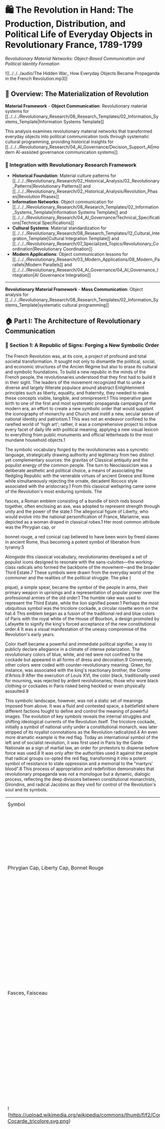 # 🛍️ The Revolution in Hand: The Production, Distribution, and Political Life of Everyday Objects in Revolutionary France, 1789-1799

*Revolutionary Material Networks: Object-Based Communication and Political Identity Formation*

  ![[../../../audio/The Hidden War_ How Everyday Objects Became Propaganda in the French Revolution.mp3]]
  

## 🎯 Overview: The Materialization of Revolution

**Material Framework** - **Object Communication**: Revolutionary material systems for [[../../../Revolutionary_Research/08_Research_Templates/02_Information_Systems_Template|Information Systems Template]]

This analysis examines revolutionary material networks that transformed everyday objects into political communication tools through systematic cultural programming, providing historical insights for [[../../../Revolutionary_Research/04_AI_Governance/Decision_Support_AI|modern AI-assisted governance communication systems]].

### 🔗 Integration with Revolutionary Research Framework
- **Historical Foundation**: Material culture patterns for [[../../../Revolutionary_Research/02_Historical_Analysis/02_Revolutionary_Patterns|Revolutionary Patterns]] and [[../../../Revolutionary_Research/02_Historical_Analysis/Revolution_Phases|Revolution Phases]]
- **Information Networks**: Object communication for [[../../../Revolutionary_Research/08_Research_Templates/02_Information_Systems_Template|Information Systems Template]] and [[../../../Revolutionary_Research/04_AI_Governance/Technical_Specifications|Technical Specifications]]
- **Cultural Systems**: Material standardization for [[../../../Revolutionary_Research/08_Research_Templates/12_Cultural_Integration_Template|Cultural Integration Template]] and [[../../../Revolutionary_Research/07_Specialized_Topics/Revolutionary_Coordination|Revolutionary Coordination]]
- **Modern Applications**: Object communication lessons for [[../../../Revolutionary_Research/03_Modern_Applications/08_Modern_Parallels|Modern Parallels]] and [[../../../Revolutionary_Research/04_AI_Governance/04_AI_Governance_Integration|AI Governance Integration]]

---

**Revolutionary Material Framework** - **Mass Communication**: Object analysis for [[../../../Revolutionary_Research/08_Research_Templates/02_Information_Systems_Template|systematic cultural programming]]

## 🏠 Part I: The Architecture of Revolutionary Communication

  
  

### 📜 Section 1: A Republic of Signs: Forging a New Symbolic Order

  

The French Revolution was, at its core, a project of profound and total societal transformation. It sought not only to dismantle the political, social, and economic structures of the Ancien Régime but also to erase its cultural and symbolic foundations. To build a new republic in the minds of the French people, the revolutionaries understood that they first had to build it in their sight. The leaders of the movement recognized that to unite a diverse and largely illiterate populace around abstract Enlightenment principles such as liberty, equality, and fraternity, they needed to make these concepts visible, tangible, and omnipresent.1 This imperative gave birth to one of the first and most systematic propaganda campaigns of the modern era, an effort to create a new symbolic order that would supplant the iconography of monarchy and Church and instill a new, secular sense of national identity and patriotism.1 This was not an endeavor confined to the rarefied world of 'high art'; rather, it was a comprehensive project to imbue every facet of daily life with political meaning, applying a new visual lexicon to everything from public monuments and official letterheads to the most mundane household objects.1

The symbolic vocabulary forged by the revolutionaries was a syncretic language, strategically drawing authority and legitimacy from two distinct yet complementary sources: the gravitas of Classical antiquity and the populist energy of the common people. The turn to Neoclassicism was a deliberate aesthetic and political choice, a means of associating the fledgling Republic with the venerable virtues of ancient Greece and Rome while simultaneously rejecting the ornate, decadent Rococo style associated with the aristocracy.1 From this classical wellspring came some of the Revolution's most enduring symbols. The

fasces, a Roman emblem consisting of a bundle of birch rods bound together, often enclosing an axe, was adopted to represent strength through unity and the power of the state.1 The allegorical figure of Liberty, who would evolve into the national personification of France, Marianne, was depicted as a woman draped in classical robes.1 Her most common attribute was the Phrygian cap, or

bonnet rouge, a red conical cap believed to have been worn by freed slaves in ancient Rome, thus becoming a potent symbol of liberation from tyranny.5

Alongside this classical vocabulary, revolutionaries developed a set of populist icons designed to resonate with the sans-culottes—the working-class radicals who formed the backbone of the movement—and the broader Third Estate.7 These symbols were drawn from the everyday world of the commoner and the realities of the political struggle. The pike (

pique), a simple spear, became the symbol of the people in arms, their primary weapon in uprisings and a representation of popular power over the professional armies of the old order.1 The humble rake was used to represent the Third Estate, while the lion signified power.1 Perhaps the most ubiquitous symbol was the tricolore cockade, a circular rosette worn on the hat.4 This emblem began as a fusion of the traditional red and blue colors of Paris with the royal white of the House of Bourbon, a design promoted by Lafayette to signify the king's forced acceptance of the new constitutional order.4 It was a visual manifestation of the uneasy compromise of the Revolution's early years.

Color itself became a powerful and immediate political signifier, a way to publicly declare allegiance in a climate of intense polarization. The revolutionary colors of blue, white, and red were not confined to the cockade but appeared in all forms of dress and decoration.9 Conversely, other colors were coded with counter-revolutionary meaning. Green, for instance, was associated with the king's reactionary brother, the Comte d'Artois.9 After the execution of Louis XVI, the color black, traditionally used for mourning, was rejected by ardent revolutionaries; those who wore black clothing or cockades in Paris risked being heckled or even physically assaulted.9

This symbolic landscape, however, was not a static set of meanings imposed from above. It was a fluid and contested space, a battlefield where different factions fought to define and control the meaning of powerful images. The evolution of key symbols reveals the internal struggles and shifting ideological currents of the Revolution itself. The tricolore cockade, initially a symbol of national unity under a constitutional monarch, was later stripped of its royalist connotations as the Revolution radicalized.4 An even more dramatic example is the red flag. Today an international symbol of the left and of socialist revolution, it was first used in Paris by the Garde Nationale as a sign of martial law, an order for protestors to disperse before force was used.8 It was only after the authorities used it against the people that radical groups co-opted the red flag, transforming it into a potent symbol of resistance to state oppression and a memorial to the "martyrs' blood".8 This process of appropriation and redefinition demonstrates that revolutionary propaganda was not a monologue but a dynamic, dialogic process, reflecting the deep divisions between constitutional monarchists, Girondins, and radical Jacobins as they vied for control of the Revolution's soul and its symbols.

  

|   |   |   |   |   |
|---|---|---|---|---|
|Symbol|Name(s)|Origin|Revolutionary Meaning(s)|Common Media|
|Phrygian Cap, Liberty Cap, Bonnet Rouge|Classical (Roman)|Liberation from tyranny, freedom. Derived from the cap worn by freed slaves in ancient Rome. Became synonymous with the revolutionary spirit and was worn by patriots and allegorical figures of Liberty.1|Prints, ceramics (faience patriotique), sculpture, medallions, textiles, worn as headwear.|
|Fasces, Faisceau|Classical (Roman)|Strength through unity, state power, justice. A bundle of birch rods bound together, symbolizing that individual rods (citizens) are weak, but bound together they are strong. Often surmounted by a Phrygian cap to signify the power of the liberated people.1|Prints, playing cards (Ace of Law), ceramics, architectural details, official seals.|
|!(https://upload.wikimedia.org/wikipedia/commons/thumb/f/f2/Cocarde_tricolore.svg/120px-Cocarde_tricolore.svg.png)|Tricolore Cockade, Cocarde Tricolore|Populist / Ancien Régime (Hybrid)|National unity, patriotism, revolutionary allegiance. Began as a fusion of the blue and red of Paris with the royal white, symbolizing a constitutional monarchy. Evolved into the pure symbol of the Republic. Wearing it became a mandatory demonstration of loyalty.1|Worn on hats; depicted on prints, textiles, fans, ceramics, playing cards.|
|Pike, Pique|Populist|The weapon of the people, popular power, the right to insurrection. Symbolized the supremacy of the armed citizenry (sans-culottes) over the professional army of the Ancien Régime.1|Prints, medallions, often shown surmounted by a Phrygian cap.|
|Liberty, Marianne|Classical (Allegory)|The Republic, Freedom. A female figure, often draped in classical clothing and wearing the Phrygian cap, embodying the core principle of the Revolution. A secular replacement for religious figures like the Virgin Mary.1|Paintings, sculpture, prints, ceramics, fans, snuffboxes.|
|Level, Niveau|Populist (Artisanal)|Equality. A carpenter's level, symbolizing the principle of social equality and the leveling of the old hierarchical orders. Often held by the allegorical figure of Equality (Égalité).1|Prints, medallions, ceramics, playing cards (Queens/Liberties).|
|Gallic Cock, Coq Gaulois|Ancien Régime (Reappropriated)|The French nation, vigilance. An ancient symbol of Gaul, reappropriated from royalist contexts to represent the newly awakened and vigilant French people.10|Ceramics (faience patriotique), prints, architectural details.|

  

### 📢 Section 2: The Media of Mass Mobilization

  

The creation of a new symbolic language was only the first step; the second, and equally crucial, challenge was its dissemination. The French Revolution pioneered the use of a diverse and interconnected media ecosystem to systematically bombard the public with its message, creating a model for mass political mobilization that would be emulated for centuries.1 This was not a campaign limited to a single medium but a multi-pronged strategy that leveraged print, image, public performance, and material objects to create a totalizing political environment. The goal was to reach every corner of society, to circumvent the barrier of illiteracy, and to embed revolutionary principles so deeply into the fabric of daily life that they became second nature.1

The most explosive development was in the realm of print. The relaxation of the Ancien Régime's strict censorship laws in 1788-89 unleashed a torrent of printed material.11 Between 1789 and 1799, an astonishing 1,300 new newspapers were founded, alongside an uncountable number of pamphlets and broadsheets.12 In May 1789 alone, over a hundred pamphlets appeared in Paris; by June, the number had tripled.12 This print explosion created a vibrant, chaotic, and intensely politicized public sphere. Radical newspapers, often the product of a single, fiery editor, achieved unprecedented influence. Journals like the

Révolutions de Paris, edited by figures such as Elisée Loustalot, and Jean-Paul Marat's notoriously vitriolic L'Ami du peuple reached enormous readerships, with some estimates for the most popular papers running into the tens of thousands of copies.13 These publications were the engine of revolutionary discourse, driving debate and radicalizing public opinion.

Crucially, the revolutionaries recognized that a purely text-based campaign would fail to reach the majority of the population. The working-class sans-culottes, the very people whose support was most vital, were largely illiterate.7 For them, visual media was paramount. A flood of mass-produced engravings, woodcuts, and satirical caricatures became a primary vehicle for political communication.7 Often produced quickly and crudely by anonymous artists to keep pace with rapidly unfolding events, these images were sold cheaply and served multiple functions.11 They reported on key moments like the storming of the Bastille, they viciously mocked the royal family and the aristocracy, and they glorified revolutionary heroes and martyrs, turning figures like Marat into secular saints.2 These prints were a visual newspaper for those who could not read, translating complex political struggles into clear, powerful, and often humorous or grotesque imagery.16

The consumption of this new media was a profoundly public and collective act. In a society where literacy was limited and printed matter still relatively expensive for an individual, information was shared. Newspapers and pamphlets were read aloud in the burgeoning political clubs, in taverns, and in the coffeehouses of Paris, which became hotbeds of political discussion.12 Prints and caricatures were not just sold but were displayed in the windows of print shops and pasted on walls, particularly in public gathering places like the gardens of the Palais-Royal, turning the city itself into a gallery of political commentary.11 This public performance of media was essential for forging a shared political consciousness and a sense of collective participation in the revolutionary drama.

The state itself became a producer of propaganda, most spectacularly through the organization of grand public festivals. These were not spontaneous gatherings but meticulously planned civic ceremonies designed to replace the religious processions of the Ancien Régime.1 Festivals like the

Fête de la Fédération on the first anniversary of the Bastille's fall were massive spectacles of "living propaganda," designed for mass participation to create collective attitudes and cement allegiance to the new secular state. They celebrated revolutionary ideology, military victories, and political martyrs, emphasizing the role of the common soldier and citizen rather than the elite officers of the old army.1

This overlapping network of media—print, image, and performance—created an immersive, multi-sensory propaganda environment. A citizen in revolutionary Paris was surrounded by the new political culture. They might see a caricature of the king being humiliated in a print shop window, hear a radical newspaper being declaimed in a tavern, join in singing a revolutionary anthem like "La Marseillaise" in the street, and participate in a state-orchestrated festival celebrating the Republic. This constant reinforcement across multiple media was a key feature of the modern propaganda pioneered by the Revolution. Within this totalizing environment, everyday objects bearing political messages were not merely supplementary but played a crucial, tactile role. By wearing a tricolore cockade, drinking from a mug celebrating the Rights of Man, or playing a game of cards where "Liberty" trumped "Kings," the citizen did not just consume the revolutionary message—they handled it, wore it, and performed it in the rituals of their daily lives, making the abstract ideals of the Republic a concrete part of their lived reality.

  

## 🔍 Part II: Case Studies in Material Propaganda

  
  

### 🂠 Section 3: Reshuffling the Deck: Playing Cards as a Manual of the Revolution

  

Among the most telling examples of the revolutionary effort to remake French society from the ground up were the attempts to redesign the common playing card. More than just a tool for leisure, the traditional deck, with its hierarchical "court" of Kings, Queens, and Jacks (Valets), was seen by ardent republicans as a galling and ubiquitous symbol of the very "despotism and inequality" they sought to abolish.5 The conviction that even such a mundane object required reform to reflect the new principles of government, a change that "the love of liberty demands," sparked a brief but fascinating period of creative and ideological experimentation.5 These new cards, conceived as a "Manual of the Revolution," transformed the deck into a microcosm of the era's ideological ambitions, commercial innovations, and social realities.5

The most comprehensive and intellectually ambitious of these new designs was the deck created by Citizens Jaume and Dugourc in Paris during 1793-94.5 Their project was not merely to erase the old order but to replace it with a new, rational, and didactic system for instilling republican virtues. In a typically Cartesian manner, they devised a "double hierarchy" of principles to replace the royal figures, aiming to remind players of "the spirit of all the characters of Liberty and Equality" with every hand dealt.5

The transformation was systematic. The old court cards were replaced with new allegorical figures drawn from the Revolution's symbolic lexicon:

- Kings became winged, male Geniuses or Spirits (Génies), depicted in a Roman style. These represented the great forces driving the new Republic. Examples included the Génie de la Guerre (Spirit of War), wearing a lion skin, and the Génie du Commerce (Spirit of Commerce), holding a purse and caduceus. Most of these figures wore the red Phrygian cap of liberty.5
    
- Queens were transformed into female personifications of Liberties (Libertés). These cards celebrated the newly won freedoms that were central to revolutionary ideology, such as Liberté des Cultes (Freedom of Worship), Liberté de la Presse (Freedom of the Press), and Liberté du Mariage (Freedom of Marriage).5
    
- Jacks (or Knaves) became representations of Equalities (Égalités). These cards promoted the foundational principle of equality across different social spheres, with figures representing Egalité des Devoirs (Equality of Duties), Egalité des Rangs (Equality of Ranks), and Egalité de Droits (Equality of Rights).5
    

The most profound change, however, was reserved for the Ace. In the Jaume and Dugourc deck, the Ace became "The Law" (La Loi). Each Ace card was inscribed "The Law (of) the French Republic" and depicted a square formed of four bound Roman fasces, symbolizing the unbreakable strength of a people united under a single, supreme legal authority.5 As the designers' accompanying pamphlet explained, this was to show that "The Law [is] the sole sovereign of a free people".5 This elevation of Law above all other figures perfectly encapsulated the Enlightenment ideal of a government of laws, not of men.

The deck's most radical and historically significant innovation was the card for the "Equality of Colors" (Egalité de couleurs), which replaced the Jack of Diamonds.19 This woodcut engraving depicted a Black man, dressed in the revolutionary tricolore, holding a gun and seated authoritatively atop a bag of coffee, with sugar cane rising behind him. At his feet lay a broken yoke and shackle. This was an extraordinarily powerful and progressive image for its time. It was not merely a call for abolition but a direct celebration of the successful slave revolt in the French colony of Saint-Domingue (modern-day Haiti). In stark contrast to the common Western abolitionist imagery of the era, which typically showed enslaved people as passive and pleading for their freedom, this card depicted a figure of Black power, self-possession, and armed liberation.19 It was a bold statement of the universal application of revolutionary principles, proclaiming a new republican unity that transcended race.

Other designers also entered the fray. An alternative model, known as the "portrait de Paris révolutionnaire" or SVB III, was authorized in February 1794 and produced by Parisian makers like Pinaut.21 This deck also replaced the monarchy, but instead of abstract virtues, it used figures from classical antiquity and the Enlightenment. Kings became

"Sages" (philosophers like Jean-Jacques Rousseau and Voltaire), Queens became "Vertus" (virtues like Justice and Prudence), and Jacks became "Braves" (heroic figures from Roman history like Horatius and Scaevola).21 This deck is also remarkable for its technical innovation. It was one of the very first, if not the first, to feature turned suit-signs and Roman numeral indices (I, II, III for King, Queen, Jack) in the corners, a design feature that would eventually become standard worldwide and represents a lasting legacy of this brief period of revolutionary experimentation.21

The story of these cards extends beyond their design into the economic and social life of the Revolution. The Jaume and Dugourc deck was not simply an ideological project; it was a commercial one. It was officially patented on February 17, 1793, under a new 1791 law on inventions that replaced the old system of royal privileges.22 This act transformed the card design from a generic cultural artifact into a specific form of intellectual property, with its creators hoping for a profitable venture.5 This reveals a critical tension at the heart of the revolutionary project: the fusion of radical idealism with a new spirit of entrepreneurship. The creators were not just propagandists; they were businessmen responding to a perceived market demand for republican goods.

This commercial reality, however, ran headlong into the inertia of popular culture. Despite the ingenuity and ideological fervor behind these new designs, they largely failed to capture the public's imagination. Most card players, accustomed to the familiar faces of the traditional deck, rejected the republican innovations.23 This popular resistance proved formidable. Even Napoleon, at the height of his power, commissioned the era's most famous artist, Jacques-Louis David, to create a new set of "archaeologically correct" cards, only to relent and allow the production of the old-fashioned figures when faced with public disapproval.23 This failure highlights the limits of top-down cultural engineering; revolutionary ambition could not easily overcome the deeply ingrained habits of everyday life. Furthermore, the context of their circulation could imbue these objects with unforeseen functions. In the French colonies, where economic chaos had led to a scarcity of metallic currency, playing cards were sometimes cut and used as

billets de confiance—notes of trust—effectively serving as a form of paper money.22 This demonstrates how the meaning and use of these objects were not solely determined by their creators' intent but could be fundamentally altered by the pressing economic realities of their environment.

|   |   |   |   |
|---|---|---|---|
|Traditional Card|Jaume & Dugourc Deck (c. 1793-94)|Pinaut Deck / "portrait de Paris révolutionnaire" (c. 1794)|Core Ideology Represented|
|King|Geniuses/Spirits (e.g., Génie de la Guerre, Génie du Commerce)|Sages (e.g., Rousseau, Voltaire, Molière, La Fontaine)|Jaume/Dugourc: Abstract forces driving the Republic. Pinaut: The intellectual and philosophical foundations of the new order.|
|Queen|Liberties (e.g., Liberté des Cultes, Liberté de la Presse)|Vertus (e.g., Prudence, Justice, Temperance, Force)|Jaume/Dugourc: Specific, newly-won revolutionary freedoms. Pinaut: Timeless classical and civic virtues.|
|Jack/Valet|Equalities (e.g., Egalité des Devoirs, Egalité de Couleurs)|Braves (e.g., Horatius, Scaevola, Hannibal)|Jaume/Dugourc: The social and racial application of equality. Pinaut: Heroic, self-sacrificing republican heroes from antiquity.|
|Ace|The Law (La Loi)|(Retained traditional form)|Jaume/Dugourc: The sovereignty of law as the supreme power in the Republic, uniting all citizens.|

  

### 🏠 Section 4: The Politicization of Domestic and Personal Effects

  

The revolutionary impulse to create a new symbolic world did not stop at the threshold of the home. On the contrary, one of the most profound aspects of the Revolution's communication strategy was its penetration into the private sphere. Through the mass production and dissemination of politically charged domestic and personal items, the home and the body became stages for the performance of political identity. Everyday rituals—eating a meal, fanning oneself on a warm day, taking a pinch of snuff, choosing what to wear—were transformed into opportunities for expressing allegiance or dissent. This permeation of the private by the political was a deliberate tactic to make the Revolution an inescapable, lived reality, ensuring that the regeneration of the French people extended into their most intimate spaces.18

  

#### 🍽️ Subsection 4.1: Faience Patriotique: The Revolution on the Dinner Table

  

The dinner table itself became a forum for revolutionary discourse through the proliferation of faience patriotique—tin-glazed earthenware, chiefly plates and jugs, decorated with political themes.10 While a few examples of patriotic ceramics existed before 1789, the Revolution triggered a massive surge in their production.10 Factories in major ceramic centers like Nevers, Rouen, Paris, and Beauvais churned out vast quantities of these "talking objects," which served as an accessible medium for spreading revolutionary ideas.10 This boom was fueled by a confluence of factors: a genuine popular demand for republican memorabilia, state support, and a 1792 ban on the import of English ceramics, which protected the domestic market.24

The iconography of faience patriotique was a vibrant and often naively rendered catalogue of the new republican symbolism. Plates and jugs were adorned with the Gallic cock, the Phrygian cap, images of the captured Bastille, plows symbolizing the dignity of agriculture, and oak trees representing steadfastness.10 These images were frequently accompanied by patriotic slogans and revolutionary mottoes. A plate from Nevers might bear the inscription "Je Veille sur la Nation 1793" ("I watch over the nation") beneath a crowing cock, or celebrate the "Rights of Man" or the virtue of the Third Estate.10 Initially, some plates featured royalist symbols like the fleur-de-lis, but these were quickly supplanted by the full range of republican imagery as the Revolution radicalized.10

The production of these ceramics reflects the broader economic shifts of the era. Faience, once a luxury product, had been transitioning into a more common consumer good throughout the 18th century.27 The Revolution accelerated this process, turning earthenware into an affordable and popular medium for political expression. For a modest price, a family could bring the Revolution into their home, eating their daily meals from plates that celebrated its triumphs and ideals. This production, however, was not immune to the economic turmoil it depicted; the financial crisis that deepened in the mid-1790s caused prices to rise and purchasing power to fall, eventually curtailing the output of this patriotic ware.24

  

#### 🧬 Subsection 4.2: The Fan and the Fabric: Fashioning the Citoyenne

  

Personal adornment became a primary means of public political expression, transforming the citizen's body into a walking billboard of ideological allegiance. The choice of clothing and accessories was no longer a simple matter of taste or status but a declaration of one's position in the revolutionary struggle.

The fan, once a precious accessory and an indicator of high social standing within the Ancien Régime, was repurposed as a tool of revolutionary propaganda.29 This was made possible by changes in manufacturing during the second half of the 18th century, which made fans cheaper and more accessible to a broader public.29 No longer the exclusive preserve of the elite, fans became handheld canvases for displaying political sympathies. While pre-revolutionary fans might have depicted mythological scenes or commemorated events like the first hot air balloon flight, revolutionary-era fans were printed with political allegories, portraits of revolutionary leaders, or scenes from key events like the

Fête de la Fédération.29

Even more pervasively, textiles for both furnishing and fashion became a key medium for political communication. The mechanization of textile printing from the mid-18th century onwards enabled the rapid and affordable production of cloth bearing detailed imagery.30 This "democratization" of textile decoration was harnessed by governments and political movements to communicate everything from wartime slogans to revolutionary ideals.32 The home, through its curtains and upholstery, became a politicized space, challenging the notion that textiles were merely "women's work" confined to a domestic sphere separate from the public world of political debate.18

The famous Toile de Jouy fabric is a prime example of this political adaptation. Produced by the manufactory of Christophe-Philippe Oberkampf near Versailles, pre-revolutionary toile was known for its monochrome pastoral scenes in the Rococo style, depicting courting couples and idyllic landscapes.34 With the advent of the Revolution, the themes shifted dramatically. Oberkampf, a shrewd businessman, adapted his designs to the new political climate, removing royalist symbols like the fleur-de-lys and incorporating revolutionary motifs like the tricolore cockade.36 A notable design from 1791, created by the artist Jean-Baptiste Huet, commemorated the

Fête de la Fédération. It depicted Louis XVI, accompanied by Marie Antoinette and their children, taking the oath of the new constitution at the Altar of the Fatherland, with Lafayette and the National Guard present.18 This fabric, marketed just two years before the king's execution, captured a specific, fleeting moment of attempted national unity and demonstrates how textile design could serve as a form of current-events reportage.

Ultimately, fashion itself became a statement of revolutionary principle. The opulent, restrictive styles of the court—heavy silks, elaborate wigs, and tight corsets—were rejected in favor of a new, Neoclassical simplicity.1 The iconic garment of the revolutionary woman, or

citoyenne, was the robe à la grecque: a high-waisted, sheer white muslin dress, often made from expensive imported Indian cotton (indienne), worn with minimal undergarments.1 This style was a conscious nod to the perceived purity and democracy of ancient Greece and Rome, and a radical rejection of aristocratic excess. It was egalitarianism in dress, transforming the very silhouette of the female body into a symbol of republican virtue and a break with the past.1

  

#### 💎 Subsection 4.3: Ephemera of Allegiance: Snuffboxes, Jewelry, and Medallions

  

The revolutionary message was also embedded in the smallest and most personal of objects, demonstrating the granular level at which political identity was constructed and displayed. Snuff-taking was a widespread social ritual in the 18th century, and the snuffbox was a ubiquitous male accessory, carried by men of all social classes.38 Consequently, these boxes became another medium for propaganda. While the wealthy might carry exquisite gold and enamel boxes, less expensive versions were mass-produced in porcelain, silver, tortoiseshell, and even blackened, molded cardboard.39 Revolutionary snuffboxes appeared decorated with portraits of heroes, allegorical figures of Liberty, or patriotic slogans, allowing the owner to make a political statement with every gesture.41

The jewelry market underwent a similar transformation. The chaos of the Revolution, particularly during the Terror, caused the traditional market for luxury jewelry to collapse.43 In its place, a new type of political and memorial jewelry emerged. For ardent revolutionaries, this could mean wearing pieces made from symbolic materials, such as polished stones salvaged from the rubble of the demolished Bastille prison.44 More macabre items appeared as well, featuring motifs of the guillotine, a grim celebration of revolutionary justice.43 For those who remained loyal to the crown, jewelry became a medium for secret dissent. Royalists wore rings and lockets with cleverly hidden miniature portraits of the imprisoned or executed royal family, or reliquaries containing locks of their hair.44 These objects were clandestine tokens of allegiance, their meaning visible only to the trusted few, a necessary precaution in a climate where open support for the monarchy could lead to the guillotine.

Finally, high-quality medallions were struck by engravers to commemorate key events and propagate republican ideals on a more official level.8 One such medallion from 1793-94, by the engraver Pierre Joseph Tiolier, perfectly captures the universalist ambition of the radical phase of the Revolution. On one side, it features the radiating eye of Providence above a mountain (a symbol of the Montagnard faction) with the motto "freedom, your sun is the eye of the mountain." On the reverse, a female allegory representing the Republic flies around the globe, carrying a pike topped with a Phrygian cap (symbolizing freedom) and a level (symbolizing equality) to a united world.8 Such objects were not just souvenirs; they were condensed ideological statements, intended to articulate and export the Revolution's core principles. Together, these varied personal effects—from ceramic plates to fabric patterns, snuffboxes to secret rings—demonstrate a comprehensive effort to erase the distinction between public politics and private life. They ensured that the Revolution was not just an event one read about or witnessed, but an identity one inhabited daily.

  

## 💰 Part III: The Political Economy of Revolutionary Objects

  
  

### 🎨 Section 5: The Makers: Artisans, Artists, and Entrepreneurs

  

The explosion of revolutionary material culture was not merely an ideological phenomenon; it was the product of a fundamental and often brutal restructuring of France's cultural economy. The Revolution acted as both a destructive and a creative force, dismantling the centuries-old systems of patronage and regulation that had governed the arts and crafts, and in their place fostering a new, more volatile, and intensely commercialized marketplace.45 The artisans, artists, and manufacturers who produced the flood of revolutionary objects were not just passive channels for propaganda; they were active participants in and products of this new economic order, forced to navigate a world where traditional career paths had vanished and entrepreneurial acumen became as crucial as technical skill.

The Ancien Régime's system of cultural production was hierarchical and tightly controlled. The Académie royale de peinture et de sculpture held a monopoly on artistic training and exhibition, enforcing a rigid hierarchy of genres and promoting the interests of a privileged few, while the powerful craft guilds regulated almost every other sector of the economy, limiting who could enter a trade, become a master, and open a workshop.47 The primary patrons for high-end goods, from paintings to furniture and porcelain, were the royal court, the aristocracy, and the Church.45 The Revolution swept this entire structure away. In 1793, the royal academies were suppressed, denounced as elitist and discriminatory.47 The guilds were abolished, breaking their control over the trades. Most critically, the Revolution's primary patrons were eliminated through execution, exile, or the confiscation of their wealth.45 This created an existential crisis for artists and artisans, but also a profound opportunity.

Into this vacuum rushed a new kind of cultural producer: the artisan-entrepreneur. With the old restrictions gone and a fervent public appetite for images and political souvenirs, printmakers, ceramicists, and textile manufacturers found themselves in a dynamic new market.11 Printmaking, previously considered a lesser art form by the Academy, was suddenly a lucrative profession, with producers responding directly to the public's demand for up-to-the-minute depictions of current events.11 Figures who successfully navigated this new landscape, like the textile magnate Christophe-Philippe Oberkampf or the playing-card designers Jaume and Dugourc, embodied this new role.5 They were simultaneously masters of their craft, savvy businessmen who understood the importance of patents and marketing, and astute political commentators who tailored their products to the shifting ideological winds.22 Their success depended not on securing the favor of a single noble patron, but on capturing the attention of a mass audience.

The role of the fine artist was also irrevocably politicized. The career of Jacques-Louis David serves as the archetypal example of the artist as a political agent in this new era. A celebrated painter for the royal court before 1789, David proved to be a masterful political survivor. He seamlessly transitioned from his role as a royalist painter to become the Revolution's de facto minister of propaganda, organizing its public festivals, designing its symbols, and, most famously, immortalizing its martyrs in paintings like The Death of Marat.15 He later pivoted again to become the chief glorifier of Napoleon Bonaparte, producing heroic images that legitimized the new emperor's power.1 David's career demonstrates how artistic talent became a potent political weapon, with the artist forced to choose sides—King or country, aristocracy or citizens—and deploy their skills in service of a political cause.45 Yet, the visual culture of the Revolution was not solely the work of such prominent figures. It was equally fueled by a vast and largely anonymous army of artists and engravers who produced the cheap, ephemeral prints and caricatures that flooded the streets of Paris, responding with speed and wit to the daily drama of the Revolution.11

Underpinning this entire transformation was the emergence of a new consumer base. The political ascendancy and growing financial power of the bourgeoisie created a new and expanded market for art and decorative goods.45 This new class of consumers, composed of merchants, professionals, and manufacturers, had different tastes and values than the old aristocracy. Less versed in the scholarly nuances of art history, they were drawn to works that demonstrated clear technical skill, depicted contemporary events, or expressed a political sentiment they shared.46 The production of revolutionary objects was therefore a direct response to the demands of this new market. These objects are artifacts not just of a political ideology, but of a nascent capitalist cultural economy, where value was determined less by aristocratic patronage and more by the mercurial tastes of a mass public.

  

### 🔗 Section 6: The Networks: From Workshop to Citizen

  

The creation of a vast array of revolutionary objects in the workshops of Paris and other French cities was only half the battle. For these items to function as effective propaganda, they had to reach the people. The distribution of this material culture was accomplished through a complex, multi-layered, and overlapping system of dissemination that mirrored the energetic and often chaotic nature of the Revolution itself. This was not a single, centrally controlled "propaganda ministry" but a hybrid network combining formal commercial enterprises, the semi-official auction market, informal and itinerant peddlers, and the organized channels of political clubs. This hybridity was a key strength, allowing revolutionary messages, embodied in objects, to penetrate society at every level and in every corner of the nation.

The formal commercial channels were centered in Paris. The city's print shops and booksellers were the primary hubs for the distribution of newspapers, pamphlets, and engravings.11 Certain areas, like the arcades of the Palais-Royal, became famous as marketplaces for political debate and the sale of the latest caricatures and revolutionary tracts.11 These established businesses formed the most visible layer of the distribution network, catering to a largely literate and urban clientele.

A second, powerful channel for the redistribution of culture was the auction market. The revolutionary government's policy of confiscating the property of the Church and of executed or exiled aristocrats (émigrés) unleashed an unprecedented flood of art, furniture, and luxury goods onto the market.52 These auctions, which were required to be advertised in newspapers like the Parisian

Affiches, Annonces et Avis Divers, represented a massive transfer of cultural capital.52 The rising bourgeoisie, newly empowered politically and economically, flocked to these sales to acquire the trappings of the old elite. A clock from a nobleman's mansion or a set of plates from a bishop's palace, once symbols of aristocratic privilege, were now sold off for the benefit of the state and entered new bourgeois homes, carrying with them the potent aura of their revolutionary history. This process not only dispersed objects but also their associated status and political meanings into new social strata.

To reach beyond the cities and into the vast French countryside, informal and itinerant networks were essential. Chief among these were the colporteurs, or itinerant peddlers. These traveling salesmen, who often carried their stock of books, prints, and small goods on their backs, had long-established routes and networks that predated the Revolution, often specializing in the distribution of illicit or smuggled literature.53 During the Revolution, they became a vital link to the provinces, carrying cheap revolutionary prints, political almanacs, and other small, portable propaganda objects to villages and towns that lacked permanent bookshops.14 They operated in a gray area between legal commerce and smuggling, and their role was indispensable for disseminating the Revolution's message to a rural and often semi-literate population. Alongside them, street singers performing political songs and town criers reading official decrees aloud ensured that the revolutionary message was also heard, not just seen or read.14

Finally, the Revolution's own political structures functioned as a highly effective distribution network. The Jacobin Club in Paris sat at the apex of a vast web of affiliated provincial clubs, known as "Societies of the Friends of the Constitution".54 This network, with branches in nearly every town, served as a conduit for the dissemination of approved political literature, newspapers like the

Journal des débats de la Société des amis de la Constitution, and ideological directives from the capital.56 This provided the radical government, particularly during the Terror, with a powerful, state-aligned channel to ensure its message reached the entire country. At the same time, the state itself engaged in targeted propaganda distribution, such as commissioning and dropping leaflets among enemy armies, promising liberty and rewards to any soldier who deserted to the French side.58 This combination of commercial, informal, and state-controlled networks created a pervasive and resilient system that ensured the material culture of the Revolution could reach a truly mass audience.

  

## 🎯 Part IV: Synthesis and Conclusion

  
  

### 🌍 Section 7: The View from Abroad: Counter-Revolutionary Objects and Satire

  

The torrent of revolutionary propaganda produced in France did not exist in a vacuum. It was met with an equally fervent wave of counter-revolutionary material culture, both within France and, most significantly, from abroad. This international "war of images" reveals that the struggle over the meaning of the Revolution was a transnational conflict fought with objects as much as with armies. Examining the material culture of the opposition provides a crucial dialectical perspective, highlighting the anxieties the Revolution provoked and demonstrating how objects helped forge international political allegiances on both sides of the ideological divide.

Within France, opposition to the Revolution was fierce and multifaceted, ranging from the plots of exiled aristocrats (émigrés) to the large-scale armed uprisings of royalist and Catholic peasants, most notably in the War in the Vendée.59 For these counter-revolutionaries, material objects served as secret tokens of a forbidden loyalty. In a climate where open support for the monarchy was a capital offense, sympathizers wore jewelry with hidden compartments containing miniature portraits of Louis XVI or Marie Antoinette. Rings and lockets were made to conceal locks of the royal family's hair, transforming these personal items into sacred relics and clandestine symbols of political dissent.44 These objects were the material evidence of a silent, internal resistance, their meaning shared only among the initiated.

The most prolific source of external counter-propaganda was Great Britain. The events in France, particularly the execution of the king and the violence of the Terror, were met with a mixture of fascination and horror across the Channel. British artists and manufacturers responded by producing a flood of material culture that satirized and condemned the Revolution, catering to a domestic market eager to affirm its own political and social stability in contrast to the perceived chaos in France.

The most potent medium for this was the satirical print. British cartoonists, led by the brilliant and savage James Gillray, devoted their talents to mocking the French revolutionaries.58 Their colorful, often scatological, etchings were circulated widely, not only in Britain but throughout Europe and even in North America, shaping international opinion.17 A recurring theme in these caricatures was the stark contrast between French and British liberty. Gillray's 1792 print,

French Liberty, British Slavery, is a classic example. It depicts "French Liberty" as a starving, emaciated, and frenzied sans-culotte, gnawing on raw onions in a bare room, while his counterpart, "British Slavery," is a fat, prosperous, and complacent John Bull, feasting on a huge joint of beef and ale.17 The message was clear and visceral: revolutionary "liberty" led to misery and starvation, while the British system, for all its faults, produced stability and plenty.

This counter-revolutionary sentiment also found its way onto domestic objects. English ceramic factories, particularly in the Staffordshire region, produced creamware ale mugs, jugs, and plates specifically for the British market that mourned the fate of the French monarchy.62 These items were decorated with transfer-printed images depicting sentimental scenes like "The Final Farewell" of Louis XVI and his family before his execution, or graphic depictions of the guillotine in action. These objects allowed ordinary Britons to express their political sentiments in the home, consuming anti-revolutionary propaganda with their daily drink. They served to reinforce a sense of national identity built on opposition to the French "malady" of revolution.63

The existence of this parallel universe of counter-revolutionary material culture reveals a deeper truth about the nature of political identity in this period. The objects on both sides of the conflict served to create and sustain what might be termed international "imagined communities" of belief. A French Jacobin eating from a plate celebrating the Rights of Man and a British merchant drinking from a mug that mourned the death of Louis XVI were, through these objects, affirming their membership in opposing transnational ideological movements. The objects were tangible links in a chain of shared values that transcended national borders. This demonstrates that material culture was not just a tool for domestic propaganda; it was a central medium through which the great modern "isms"—republicanism, conservatism, radicalism—were defined, contested, and sustained on an international stage.

  

### 🎯 Section 8: Conclusion: The Tangible Republic

  

The French Revolution was a watershed moment not only in political history but also in the history of communication. The systematic, multi-platform, and pervasive use of propaganda to remake a nation was one of its most radical and enduring innovations. This report has argued that the humble, everyday objects of the era—playing cards, ceramic plates, fans, textiles, and snuffboxes—were not peripheral to this effort but were, in fact, indispensable agents in the revolutionary process. They were a primary medium through which the abstract ideals of the Revolution were translated into a tangible reality, experienced and enacted in the daily lives of the French people.

The analysis of this material culture reveals several key functions that were crucial to the Revolution's course and legacy. First, these objects made ideology tangible. In a society where literacy was the privilege of a minority, they provided a concrete, accessible visual language that could communicate complex principles like "Liberty," "Equality," and the "Sovereignty of Law" to a mass audience.1 A Phrygian cap on a pitcher or the figure of "Equality of Colors" on a playing card could convey a political message more immediately and perhaps more powerfully than a printed pamphlet.10

Second, these objects systematically politicized daily life. By embedding revolutionary symbols and slogans into the most intimate items of domestic use and personal adornment, the boundary between the public political sphere and the private home was effectively erased.18 The Revolution became an immersive, multi-sensory environment. Political allegiance was performed through the choice of clothing, the decoration of one's home, and even the games one played. This constant, ambient reinforcement of the revolutionary message was a key tactic in the project of forging new republican citizens.63

Third, the production and distribution of this material culture were inextricably linked to the profound economic and social restructuring of France. The creation of these objects was a direct consequence of the collapse of the Ancien Régime's guild and patronage system and the rise of a more modern, commercialized cultural marketplace.45 Artisans became entrepreneurs, responding to the demands of a new bourgeois consumer base, and their products are artifacts of this pivotal economic transition as much as they are of a political ideology. The complex networks that distributed these goods—a hybrid of commercial shops, itinerant peddlers, political clubs, and state action—reflected the dynamic and often chaotic energy of the Revolution itself.53

The legacy of this revolutionary experiment in mass communication is profound. The strategies developed during the French Revolution—the creation of a new symbolic order, the saturation of daily life with political messages, the use of all available media to mobilize public opinion, and the targeting of a mass audience—set the precedent for modern political propaganda.1 Subsequent political movements, both revolutionary and reactionary, would draw upon this playbook.

Ultimately, the study of these everyday objects offers a more intimate and granular understanding of the French Revolution. It moves beyond the grand narrative of political decrees and battlefield victories to reveal how the Revolution was lived, felt, and understood at the human scale. These artifacts are the tangible evidence of an audacious attempt to build a new republic from the ground up, starting not with institutions of state, but with the very objects held in the hands of its people. They are what made the abstract concept of the Republic a tangible and personal reality.

---

## 🔗 Cross-References

### 📚 Revolutionary Research Framework Integration
- **Core Framework**: [[../../../Revolutionary_Research/01_Documentation/Index|Revolutionary Research Index]] and [[../../../Revolutionary_Research/01_Documentation/00_Overview|Framework Overview]]
- **Historical Analysis**: [[../../../Revolutionary_Research/02_Historical_Analysis/02_Revolutionary_Patterns|Revolutionary Patterns]] and [[../../../Revolutionary_Research/02_Historical_Analysis/Revolution_Phases|Revolution Phases]]
- **Cultural Systems**: [[../../../Revolutionary_Research/08_Research_Templates/12_Cultural_Integration_Template|Cultural Integration Template]] and [[../../../Revolutionary_Research/04_AI_Governance/Technical_Specifications|Technical Specifications]]
- **Modern Applications**: [[../../../Revolutionary_Research/03_Modern_Applications/08_Modern_Parallels|Modern Parallels]] and [[../../../Revolutionary_Research/04_AI_Governance/04_AI_Governance_Integration|AI Governance Integration]]

### 🛍️ Material Communication System Analysis
- **Visual Networks**: [[01_prints_caricatures|Prints and Caricatures]] and [[02_allegorical_figures|Allegorical Figures]]
- **Satirical Methods**: [[04_scatological_humor|Scatological Humor]] and [[../Print Revolution/01_newspaper_catalog|Newspaper Catalog]]
- **Media Production**: [[../Print Revolution/02_production_distribution|Production Distribution]] and [[../Print Revolution/03_reading_practices|Reading Practices]]
- **Symbolic Systems**: [[../Oral Communication/02_slogan_creation|Slogan Creation]] and [[../Correspondence Networks/03_circular_letters|Circular Letters]]

### 📡 Communication Networks Integration
- **Correspondence Systems**: [[../Correspondence Networks/01_jacobin_committee|Jacobin Committee]] and [[../Correspondence Networks/04_provincial_reports|Provincial Reports]]
- **Oral Communication**: [[../Oral Communication/01_revolutionary_songs|Revolutionary Songs]] and [[../Oral Communication/03_street_orators|Street Orators]]
- **Information Networks**: [[../Oral Communication/04_rumors_and_action|Rumors and Action]] and [[../Correspondence Networks/02_security_measures|Security Measures]]

### 🏛️ Revolutionary Organizations and Implementation
- **Political Coordination**: [[../../../Revolutionary_Research/07_Specialized_Topics/Revolutionary_Coordination|Revolutionary Coordination]] and [[../../../Revolutionary_Research/08_Research_Templates/10_Participation_Scale_Template|Participation Scale Template]]
- **Economic Integration**: [[../../../Revolutionary_Research/04_AI_Governance/Economic_AI|Economic AI]] and [[../../../Revolutionary_Research/08_Research_Templates/01_Economic_Transition_Template|Economic Transition Template]]
- **Implementation Templates**: [[../../../Revolutionary_Research/05_Implementation/Implementation_Templates|Implementation Templates]] and [[../../../Revolutionary_Research/06_Templates_And_Frameworks/Foundation_Templates|Foundation Templates]]

### 🎯 Specialized Applications
- **Cultural Programming**: [[../../../Revolutionary_Research/08_Research_Templates/12_Cultural_Integration_Template|Cultural Integration Template]] and [[../../../Revolutionary_Research/08_Research_Templates/09_Transparency_Template|Transparency Template]]
- **Mass Communication**: [[../../../Revolutionary_Research/08_Research_Templates/02_Information_Systems_Template|Information Systems Template]] and [[../../../Revolutionary_Research/08_Research_Templates/11_Managing_Expectations_Template|Managing Expectations Template]]
- **Quick Start Guides**: [[../../../Revolutionary_Research/09_Quick_Start_Guides/Policy_Maker_Guide|Policy Maker Guide]] and [[../../../Revolutionary_Research/09_Quick_Start_Guides/Citizen_Advocate_Guide|Citizen Advocate Guide]]

---

#### Works cited

1. Propaganda - Napoleon - NGV, accessed July 10, 2025, [https://www.ngv.vic.gov.au/napoleon/art-and-design/propaganda.html](https://www.ngv.vic.gov.au/napoleon/art-and-design/propaganda.html)
    
2. The following seven prints establish a satirical tone based upon the contrast between an assumed desire for singularity and tra - Liberty, Equality, Fraternity: Exploring the French Revolution, accessed July 10, 2025, [https://revolution.chnm.org/imaging/essays/hickman.pdf](https://revolution.chnm.org/imaging/essays/hickman.pdf)
    
3. Sign Of The Times #3: Jacques-Louis David's Propaganda For The French Revolution, accessed July 10, 2025, [https://americascollection.com/education/sign-of-the-times/sign-of-the-times-3-jacques-louis-davids-propaganda-for-the-french-revolution/](https://americascollection.com/education/sign-of-the-times/sign-of-the-times-3-jacques-louis-davids-propaganda-for-the-french-revolution/)
    
4. Symbolism in the French Revolution - Wikipedia, accessed July 10, 2025, [https://en.wikipedia.org/wiki/Symbolism_in_the_French_Revolution](https://en.wikipedia.org/wiki/Symbolism_in_the_French_Revolution)
    
5. New Playing Cards for the French Republic (1793-94) | Online ..., accessed July 10, 2025, [https://oll.libertyfund.org/pages/new-playing-cards-for-the-french-republic-1793-94](https://oll.libertyfund.org/pages/new-playing-cards-for-the-french-republic-1793-94)
    
6. www.magicslides.app, accessed July 10, 2025, [https://www.magicslides.app/p/SymbolsoftheGreatFrenchRevolution_t8NMuZ1e](https://www.magicslides.app/p/SymbolsoftheGreatFrenchRevolution_t8NMuZ1e)
    
7. Propaganda of the French Revolution - ProQuest, accessed July 10, 2025, [https://about.proquest.com/en/blog/2019/propaganda-of-the-french-revolution/](https://about.proquest.com/en/blog/2019/propaganda-of-the-french-revolution/)
    
8. The early symbols of political parties during the French revolution: Jacobins, Cordeliers, Exagerés and Montagnards - Centre for History and Economics, accessed July 10, 2025, [https://www.histecon.magd.cam.ac.uk/coins_sept2015.html](https://www.histecon.magd.cam.ac.uk/coins_sept2015.html)
    
9. V94: The Significance of Color in Revolutionary France - American Duchess Blog, accessed July 10, 2025, [https://blog.americanduchess.com/2012/04/v94-significance-of-color-in.html](https://blog.americanduchess.com/2012/04/v94-significance-of-color-in.html)
    
10. Faience patriotique | Revolutionary, Ceramics, Faience | Britannica, accessed July 10, 2025, [https://www.britannica.com/art/faience-patriotique](https://www.britannica.com/art/faience-patriotique)
    
11. Tableaux de la révolution | Waddesdon Manor, accessed July 10, 2025, [https://waddesdon.org.uk/the-collection/tableaux-de-la-revolution/](https://waddesdon.org.uk/the-collection/tableaux-de-la-revolution/)
    
12. History of French journalism - Wikipedia, accessed July 10, 2025, [https://en.wikipedia.org/wiki/History_of_French_journalism](https://en.wikipedia.org/wiki/History_of_French_journalism)
    
13. Paris Revolutions - Wikipedia, accessed July 10, 2025, [https://en.wikipedia.org/wiki/Paris_Revolutions](https://en.wikipedia.org/wiki/Paris_Revolutions)
    
14. The French Revolution as a European Media Event - Brewminate, accessed July 10, 2025, [https://brewminate.com/the-french-revolution-as-a-european-media-event/](https://brewminate.com/the-french-revolution-as-a-european-media-event/)
    
15. Political Propaganda and the French Revolution - Joe's Yesterday - WordPress.com, accessed July 10, 2025, [https://joesyesterday.wordpress.com/2013/10/16/political-propaganda-and-the-french-revolution/](https://joesyesterday.wordpress.com/2013/10/16/political-propaganda-and-the-french-revolution/)
    
16. French political cartoon filing series (Library of Congress), accessed July 10, 2025, [https://www.loc.gov/pictures/item/95512505/](https://www.loc.gov/pictures/item/95512505/)
    
17. Day-Hickman: An Interpretive Study of Prints on the French Revolution, accessed July 10, 2025, [https://revolution.chnm.org/imaging/essays/hickman4.html](https://revolution.chnm.org/imaging/essays/hickman4.html)
    
18. Student curates propaganda textiles exhibition | University of Essex, accessed July 10, 2025, [https://www.essex.ac.uk/news/2023/11/08/student-curates-propaganda-textiles-exhibition](https://www.essex.ac.uk/news/2023/11/08/student-curates-propaganda-textiles-exhibition)
    
19. Jean Démosthène Dugourc | Revolutionary Playing Card | French ..., accessed July 10, 2025, [https://www.metmuseum.org/art/collection/search/852559](https://www.metmuseum.org/art/collection/search/852559)
    
20. TIL that during the French Revolution playing cards were produced that replaced Kings and Queens with things like Freedom of the Press, Class Equality, and Racial Equality : r/boardgames - Reddit, accessed July 10, 2025, [https://www.reddit.com/r/boardgames/comments/18yowq8/til_that_during_the_french_revolution_playing/](https://www.reddit.com/r/boardgames/comments/18yowq8/til_that_during_the_french_revolution_playing/)
    
21. French Revolutionary cards by Pinaut — The World of Playing Cards, accessed July 10, 2025, [https://www.wopc.co.uk/france/french-revolutionary-cards-by-pinaut](https://www.wopc.co.uk/france/french-revolutionary-cards-by-pinaut)
    
22. Dugourc's Playing Cards - Drawing Matter, accessed July 10, 2025, [https://drawingmatter.org/dugourcs-playing-cards/](https://drawingmatter.org/dugourcs-playing-cards/)
    
23. Playing-card History: French revolutionary cards, accessed July 10, 2025, [https://i-p-c-s.org/faq/history_7.php](https://i-p-c-s.org/faq/history_7.php)
    
24. Ideas on the Table: Teaching with the FaÃ¯ences RÃ©volutionnaires, accessed July 10, 2025, [https://scholarworks.wm.edu/cgi/viewcontent.cgi?article=1100&context=asbookchapters](https://scholarworks.wm.edu/cgi/viewcontent.cgi?article=1100&context=asbookchapters)
    
25. A Brief Overview of French Faience - Illinois State Archaeological Survey, accessed July 10, 2025, [https://www.isas.illinois.edu/office_of_the_illinois_state_archaeologist/public_engagement/public_partnerships/colonial_heritage_project/chp_artifact_tutorials/french_faience](https://www.isas.illinois.edu/office_of_the_illinois_state_archaeologist/public_engagement/public_partnerships/colonial_heritage_project/chp_artifact_tutorials/french_faience)
    
26. 19thC. French Faience Patriotique Plate - Pinterest, accessed July 10, 2025, [https://www.pinterest.com/pin/19thc-french-faience-patriotique-plate-etsy-canada--815573814660295077/](https://www.pinterest.com/pin/19thc-french-faience-patriotique-plate-etsy-canada--815573814660295077/)
    
27. Origin and Development of French Faience: The Contribution of Archaeology and the Physical Sciences, accessed July 10, 2025, [https://sha.org/assets/documents/Technical_briefs_articles/article01.pdf](https://sha.org/assets/documents/Technical_briefs_articles/article01.pdf)
    
28. French porcelain - Wikipedia, accessed July 10, 2025, [https://en.wikipedia.org/wiki/French_porcelain](https://en.wikipedia.org/wiki/French_porcelain)
    
29. The fan during the French Revolution | 8 | From the, accessed July 10, 2025, [https://www.taylorfrancis.com/chapters/edit/10.4324/9781003147428-8/fan-french-revolution-mathilde-semal](https://www.taylorfrancis.com/chapters/edit/10.4324/9781003147428-8/fan-french-revolution-mathilde-semal)
    
30. The Fabric of Democracy: Propaganda Textiles from the French Revolution to Brexit, accessed July 10, 2025, [https://www.mutualart.com/Exhibition/The-Fabric-of-Democracy--Propaganda-Text/03FC26C95C0FD409](https://www.mutualart.com/Exhibition/The-Fabric-of-Democracy--Propaganda-Text/03FC26C95C0FD409)
    
31. The Fabric of Democracy: Propaganda Textiles from the French Revolution to Brexit, accessed July 10, 2025, [https://fashiontextilemuseum.org/exhibitionsdisplays/the-fabric-of-democracy-propaganda-textiles-from-the-french-revolution-to-brexit/](https://fashiontextilemuseum.org/exhibitionsdisplays/the-fabric-of-democracy-propaganda-textiles-from-the-french-revolution-to-brexit/)
    
32. The Fabric of Democracy - Propaganda in Textiles - KCWC, accessed July 10, 2025, [https://www.kcwc.org.uk/activity/the-fabric-of-democracy-propaganda-in-textiles/](https://www.kcwc.org.uk/activity/the-fabric-of-democracy-propaganda-in-textiles/)
    
33. The Fabric of Democracy: Propaganda Textiles from the French Revolution to BrexitFashion and Textile Museum, London, GB29.09.2023 – 03.03.2024 - etn-net.org, accessed July 10, 2025, [https://etn-net.org/berichte/FabricofDemocracy.html](https://etn-net.org/berichte/FabricofDemocracy.html)
    
34. Historic Pattern Styles: Toile de Jouy - History Repeating, accessed July 10, 2025, [https://www.historyrepeating.se/blog/historic-patterns-toile-de-jouy](https://www.historyrepeating.se/blog/historic-patterns-toile-de-jouy)
    
35. The History of Toile de Jouy | My French Country Home Magazine, accessed July 10, 2025, [https://myfrenchcountryhomemagazine.com/history-of-toile-de-jouy/](https://myfrenchcountryhomemagazine.com/history-of-toile-de-jouy/)
    
36. Made in France: La Toile de Jouy - France Today, accessed July 10, 2025, [https://francetoday.com/culture/art_and_design/made-france-la-toile-de-jouy/](https://francetoday.com/culture/art_and_design/made-france-la-toile-de-jouy/)
    
37. Fashion During the French Revolution - France: Women in the Revolution - Research Guides at Library of Congress, accessed July 10, 2025, [https://guides.loc.gov/women-in-the-french-revolution/fashion-jewelry-hair-bal-des-victimes-gothic-fantastic](https://guides.loc.gov/women-in-the-french-revolution/fashion-jewelry-hair-bal-des-victimes-gothic-fantastic)
    
38. The Spectacular Snuffboxes of The Met, accessed July 10, 2025, [https://store.metmuseum.org/blog/the-spectacular-snuffboxes-of-the-met](https://store.metmuseum.org/blog/the-spectacular-snuffboxes-of-the-met)
    
39. Joseph Etienne Blerzy | Snuffbox with portrait of Louis XVI (1754–1793), King of France | French, Paris | The Metropolitan Museum of Art, accessed July 10, 2025, [https://www.metmuseum.org/art/collection/search/196539](https://www.metmuseum.org/art/collection/search/196539)
    
40. Revolutionary Snuff Box 1830 Warin Vive la Liberté Révolution Française - eBay, accessed July 10, 2025, [https://www.ebay.com/itm/235497137518](https://www.ebay.com/itm/235497137518)
    
41. Snuff box | National Museums Liverpool, accessed July 10, 2025, [https://www.liverpoolmuseums.org.uk/artifact/snuff-box](https://www.liverpoolmuseums.org.uk/artifact/snuff-box)
    
42. Imaging the French Revolution: Depictions of the French Revolutionary Crowd - Oxford Academic, accessed July 10, 2025, [https://academic.oup.com/ahr/article-pdf/110/1/38/33716/110-1-38.pdf](https://academic.oup.com/ahr/article-pdf/110/1/38/33716/110-1-38.pdf)
    
43. Neoclassical Jewelry - Lang Antiques, accessed July 10, 2025, [https://www.langantiques.com/university/neoclassical-jewelry/](https://www.langantiques.com/university/neoclassical-jewelry/)
    
44. Napoleonic Loyalty Rings - Erica Weiner, accessed July 10, 2025, [https://www.ericaweiner.com/history-lessons/napoleonic-loyalty-rings](https://www.ericaweiner.com/history-lessons/napoleonic-loyalty-rings)
    
45. The Artistic Revolution in France | Art History Unstuffed, accessed July 10, 2025, [https://arthistoryunstuffed.com/artistic-revolution-france/](https://arthistoryunstuffed.com/artistic-revolution-france/)
    
46. Adams on Art, Commodity, and Commerce in Post-Revolutionary Paris, accessed July 10, 2025, [https://www.19thc-artworldwide.org/autumn13/adams-on-art-commodity-and-commerce-in-post-revolutionary-paris](https://www.19thc-artworldwide.org/autumn13/adams-on-art-commodity-and-commerce-in-post-revolutionary-paris)
    
47. Local art appropriation in France—a study of the loot in the Louvre Museum, accessed July 10, 2025, [https://www.khanacademy.org/humanities/approaches-to-art-history/tools-for-understanding-museums/museums-in-history/a/local-art-appropriation-in-francea-study-of-the-loot-in-the-louvre-museum](https://www.khanacademy.org/humanities/approaches-to-art-history/tools-for-understanding-museums/museums-in-history/a/local-art-appropriation-in-francea-study-of-the-loot-in-the-louvre-museum)
    
48. Social Causes of the Revolution · Explore · LIBERTY, EQUALITY, FRATERNITY, accessed July 10, 2025, [https://revolution.chnm.org/exhibits/show/liberty--equality--fraternity/social-causes-of-revolution](https://revolution.chnm.org/exhibits/show/liberty--equality--fraternity/social-causes-of-revolution)
    
49. Heroes, Martyrs, and Propaganda: Jacques-Louis David Painting the French Revolution, accessed July 10, 2025, [https://www.dailyartmagazine.com/french-revolution-jacques-louis-david/](https://www.dailyartmagazine.com/french-revolution-jacques-louis-david/)
    
50. PAINTING AND PROPAGANDA: NAPOLEON AND HIS ARTISTS By JENNIFER LEIGH GIMBLETT - The University of Arizona, accessed July 10, 2025, [https://repository.arizona.edu/bitstream/handle/10150/144321/azu_etd_mr_2011_0079_sip1_m.pdf?sequence=1](https://repository.arizona.edu/bitstream/handle/10150/144321/azu_etd_mr_2011_0079_sip1_m.pdf?sequence=1)
    
51. French Revolution | History, Summary, Timeline, Causes, & Facts | Britannica, accessed July 10, 2025, [https://www.britannica.com/event/French-Revolution](https://www.britannica.com/event/French-Revolution)
    
52. Marketing the French Revolution? Revolutionary auction advertisements in comparative perspective (Paris, 1778–1793) - UA-repository., accessed July 10, 2025, [https://repository.uantwerpen.be/docstore/d:irua:8842](https://repository.uantwerpen.be/docstore/d:irua:8842)
    
53. The Book Peddlers of France - The Grolier Club - WordPress.com, accessed July 10, 2025, [https://grolierclub.wordpress.com/2019/06/14/the-book-peddlers-of-france/](https://grolierclub.wordpress.com/2019/06/14/the-book-peddlers-of-france/)
    
54. Jacobins - Wikipedia, accessed July 10, 2025, [https://en.wikipedia.org/wiki/Jacobins](https://en.wikipedia.org/wiki/Jacobins)
    
55. Le Journal de Marseille: a new periodical in the British Library's French Revolutionary collections - European studies blog, accessed July 10, 2025, [https://blogs.bl.uk/european/2018/03/le-journal-de-marseille.html](https://blogs.bl.uk/european/2018/03/le-journal-de-marseille.html)
    
56. Society of the Friends of the Blacks - Wikipedia, accessed July 10, 2025, [https://en.wikipedia.org/wiki/Society_of_the_Friends_of_the_Blacks](https://en.wikipedia.org/wiki/Society_of_the_Friends_of_the_Blacks)
    
57. Journal des débats de la Société des amis de la Constitution, séante aux Jacobins à Paris - 3 années disponibles - Gallica, accessed July 10, 2025, [https://gallica.bnf.fr/ark:/12148/cb327995128/date](https://gallica.bnf.fr/ark:/12148/cb327995128/date)
    
58. History of propaganda - Wikipedia, accessed July 10, 2025, [https://en.wikipedia.org/wiki/History_of_propaganda](https://en.wikipedia.org/wiki/History_of_propaganda)
    
59. Counter-revolutionary - Wikipedia, accessed July 10, 2025, [https://en.wikipedia.org/wiki/Counter-revolutionary](https://en.wikipedia.org/wiki/Counter-revolutionary)
    
60. French Revolution - Counterrevolution, Regicide, Terror | Britannica, accessed July 10, 2025, [https://www.britannica.com/event/French-Revolution/Counterrevolution-regicide-and-the-Reign-of-Terror](https://www.britannica.com/event/French-Revolution/Counterrevolution-regicide-and-the-Reign-of-Terror)
    
61. War, Terror, and Resistance to the Revolution, accessed July 10, 2025, [https://revolution.chnm.org/exhibits/show/liberty--equality--fraternity/war-terror-and-resistance](https://revolution.chnm.org/exhibits/show/liberty--equality--fraternity/war-terror-and-resistance)
    
62. A Material World | 'Revolutionary Histories on Handheld Ceramics, c. 1793–1796', accessed July 10, 2025, [https://warburg.sas.ac.uk/podcasts/a-material-world-revolutionary-histories-handheld-ceramics-c-1793-1796](https://warburg.sas.ac.uk/podcasts/a-material-world-revolutionary-histories-handheld-ceramics-c-1793-1796)
    
63. Engraving the Republic: Prints and Propaganda in the French Revolution | History Today, accessed July 10, 2025, [https://www.historytoday.com/archive/engraving-republic-prints-and-propaganda-french-revolution](https://www.historytoday.com/archive/engraving-republic-prints-and-propaganda-french-revolution)
    

**